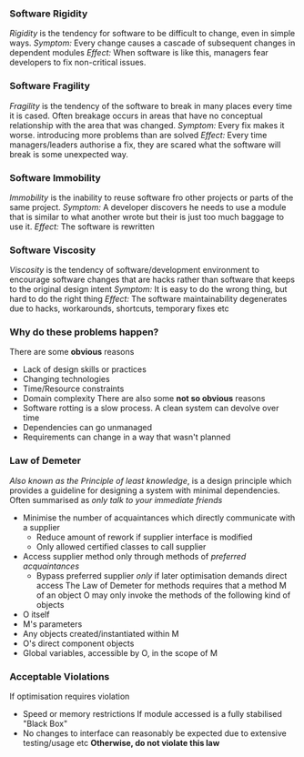 ### Software Rigidity
*Rigidity* is the tendency for software to be difficult to change, even in simple ways.
*Symptom:* Every change causes a cascade of subsequent changes in dependent modules
*Effect:* When software is like this, managers fear developers to fix non-critical issues.
### Software Fragility
*Fragility* is the tendency of the software to break in many places every time it is cased. Often breakage occurs in areas that have no conceptual relationship with the area that was changed.
*Symptom:* Every fix makes it worse. introducing more problems than are solved
*Effect:* Every time managers/leaders authorise a fix, they are scared what the software will break is some unexpected way.
### Software Immobility
*Immobility* is the inability to reuse software fro other projects or parts of the same project.
*Symptom:* A developer discovers he needs to use a module that is similar to what another wrote but their is just too much baggage to use it.
*Effect:* The software is rewritten
### Software Viscosity
*Viscosity* is the tendency of software/development environment to encourage software changes that are hacks rather than software that keeps to the original design intent
*Symptom:* It is easy to do the wrong thing, but hard to do the right thing
*Effect:* The software maintainability degenerates due to hacks, workarounds, shortcuts, temporary fixes etc
### Why do these problems happen?
There are some **obvious** reasons
- Lack of design skills or practices
- Changing technologies
- Time/Resource constraints
- Domain complexity
There are also some **not so obvious** reasons
- Software rotting is a slow process. A clean system can devolve over time
- Dependencies can go unmanaged
- Requirements can change in a way that wasn't planned
### Law of Demeter
*Also known as the Principle of least knowledge*, is a design principle which provides a guideline for designing a system with minimal dependencies. Often summarised as *only talk to your immediate friends*
- Minimise the number of acquaintances which directly communicate with a supplier
	- Reduce amount of rework if supplier interface is modified
	- Only allowed certified classes to call supplier
- Access supplier method only through methods of *preferred acquaintances*
	- Bypass preferred supplier *only* if later optimisation demands direct access
The Law of Demeter for methods requires that a method M of an object O may only invoke the methods of the following kind of objects
- O itself
- M's parameters
- Any objects created/instantiated within M
- O's direct component objects
- Global variables, accessible by O, in the scope of M
### Acceptable Violations
If optimisation requires violation
- Speed or memory restrictions
If module accessed is a fully stabilised "Black Box"
- No changes to interface can reasonably be expected due to extensive testing/usage etc
**Otherwise, do not violate this law** 